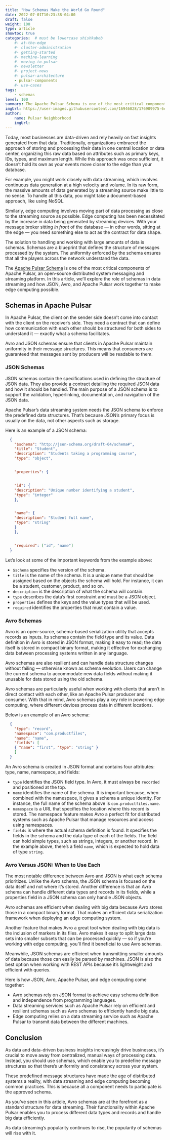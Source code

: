 ```yaml
---
title: "How Schemas Make the World Go Round"
date: 2022-07-01T10:23:38-04:00
draft: false
weight: 100
type: article
showtoc: true
categories:  # must be lowercase shishkabob
    #- at-the-edge
    #- cluster-administration
    #- getting-started
    #- machine-learning
    #- moving-to-pulsar
    #- newsletter
    #- project-news
    #- pulsar-architecture
    - pulsar-components
    #- use-cases
tags:
    - schemas
level: 100
summary: The Apache Pulsar Schema is one of the most critical components of Apache Pulsar, an open-source distributed system messaging and streaming platform. In this article, we’ll explore the role of schemas in data streaming and how JSON, Avro, and Apache Pulsar work together to make edge computing possible.
imgUrl: https://user-images.githubusercontent.com/16946028/176909975-6cd31a0d-f5f6-4928-8b21-adf5c5156736.png
author:
    name: Pulsar Neighborhood
    imgUrl:
---
```


Today, most businesses are data-driven and rely heavily on fast insights generated from that data. Traditionally, organizations embraced the approach of storing and processing their data in one central location or data center, organizing this raw data based on attributes such as primary keys, IDs, types, and maximum length. While this approach was once sufficient, it doesn’t hold its own as your events move closer to the edge than your database.

For example, you might work closely with data streaming, which involves continuous data generation at a high velocity and volume. In its raw form, the massive amounts of data generated by a streaming source make little to no sense. To handle all this data, you might take a document-based approach, like using NoSQL.

Similarly, edge computing involves moving part of data processing as close to the streaming source as possible. Edge computing has been necessitated by the increase in data being generated by streaming devices. With your message broker sitting _in front_ of the database — in other words, sitting at the edge — you need something else to act as the contract for data shape.

The solution to handling and working with large amounts of data is schemas. Schemas are a blueprint that defines the structure of messages processed by the system. The uniformity enforced by the schema ensures that all the players across the network understand the data.

The [Apache Pulsar Schema](https://pulsar.apache.org/docs/en/schema-get-started/) is one of the most critical components of Apache Pulsar, an open-source distributed system messaging and streaming platform. In this article, we’ll explore the role of schemas in data streaming and how JSON, Avro, and Apache Pulsar work together to make edge computing possible.

## Schemas in Apache Pulsar

In Apache Pulsar, the client on the sender side doesn’t come into contact with the client on the receiver’s side. They need a contract that can define how communication with each other should be structured for both sides to understand it — exactly what a schema facilitates.

Avro and JSON schemas ensure that clients in Apache Pulsar maintain uniformity in their message structures. This means that consumers are guaranteed that messages sent by producers will be readable to them.

### JSON Schemas

JSON schemas contain the specifications used in defining the structure of JSON data. They also provide a contract detailing the required JSON data and how it should be handled. The main purpose of a JSON schema is to support the validation, hyperlinking, documentation, and navigation of the JSON data.

Apache Pulsar’s data streaming system needs the JSON schema to enforce the predefined data structures. That’s because JSON’s primary focus is usually on the data, not other aspects such as storage.

Here is an example of a JSON schema:

```json
  {
    "$schema": "http://json-schema.org/draft-04/schema#",
    "title": "Student",
    "description": "Students taking a programming course",
    "type": "object",


    "properties": {


    "id": {
    "description": "Unique number identifying a student",
    "type": "integer"
    },


    "name": {
    "description": "Student full name",
    "type": "string"
    }
    },


    "required": ["id", "name"]
  }
```

Let’s look at some of the important keywords from the example above:

* `$schema` specifies the version of the schema.
* `title` is the name of the schema. It is a unique name that should be assigned based on the objects the schema will hold. For instance, it can be a student, customer, product, and so on.
* `description` is the description of what the schema will contain.
* `type` describes the data’s first constraint and must be a JSON object.
* `properties` defines the keys and the value types that will be used.
* `required` identifies the properties that must contain a value.

### Avro Schemas

Avro is an open-source, schema-based serialization utility that accepts records as inputs. Its schemas contain the field type and its value. Data definition in Avro is stored in JSON format, making it easy to read; the data itself is stored in compact binary format, making it effective for exchanging data between processing systems written in any language.

Avro schemas are also resilient and can handle data structure changes without failing — otherwise known as schema evolution. Users can change the current schema to accommodate new data fields without making it unusable for data stored using the old schema.

Avro schemas are particularly useful when working with clients that aren’t in direct contact with each other, like an Apache Pulsar producer and consumer. With that in mind, Avro schemas play a key role in powering edge computing, where different devices process data in different locations.

Below is an example of an Avro schema:

```json
  {
    "type": "record",
    "namespace": "com.productfiles",
    "name": "name",
    "fields": [
    { "name": "first", "type": "string" }
    ]
  }
```

An Avro schema is created in JSON format and contains four attributes: type, name, namespace, and fields:

* `type` identifies the JSON field type. In Avro, it must always be `recorded` and positioned at the top.
* `name` identifies the name of the schema. It is important because, when combined with the namespace, it gives a schema a unique identity. For instance, the full name of the schema above is `com.productfiles.name`.
* `namespace` is a URL that specifies the location where this record is stored. The namespace feature makes Avro a perfect fit for distributed systems such as Apache Pulsar that manage resources and access using namespaces.
* `fields` is where the actual schema definition is found. It specifies the fields in the schema and the data type of each of the fields. The field can hold simple types, such as strings, integers, or another record. In the example above, there’s a field `name`, which is expected to hold data of type `string`.

### Avro Versus JSON: When to Use Each

The most notable difference between Avro and JSON is what each schema prioritizes. Unlike the Avro schema, the JSON schema is focused on the data itself and not where it’s stored. Another difference is that an Avro schema can handle different data types and records in its fields, while a properties field in a JSON schema can only handle JSON objects.

Avro schemas are efficient when dealing with big data because Avro stores those in a compact binary format. That makes an efficient data serialization framework when deploying an edge computing system.

Another feature that makes Avro a great tool when dealing with big data is the inclusion of markers in its files. Avro makes it easy to split large data sets into smaller subsets that can be processed quickly — so if you’re working with edge computing, you’ll find it beneficial to use Avro schemas.

Meanwhile, JSON schemas are efficient when transmitting smaller amounts of data because those can easily be parsed by machines. JSON is also the best option when working with REST APIs because it’s lightweight and efficient with queries.

Here is how JSON, Avro, Apache Pulsar, and edge computing come together:

* Avro schemas rely on JSON format to achieve easy schema definition and independence from programming languages.
* Data streaming services such as Apache Pulsar rely on efficient and resilient schemas such as Avro schemas to efficiently handle big data.
* Edge computing relies on a data streaming service such as Apache Pulsar to transmit data between the different machines.

## Conclusion

As data and data-driven business insights increasingly drive businesses, it’s crucial to move away from centralized, manual ways of processing data. Instead, you should use schemas, which enable you to predefine message structures so that there’s uniformity and consistency across your system.

These predefined message structures have made the age of distributed systems a reality, with data streaming and edge computing becoming common practices. This is because all a component needs to participate is the approved schema.

As you’ve seen in this article, Avro schemas are at the forefront as a standard structure for data streaming. Their functionality within Apache Pulsar enables you to process different data types and records and handle big data efficiently.

As data streaming’s popularity continues to rise, the popularity of schemas will rise with it.
